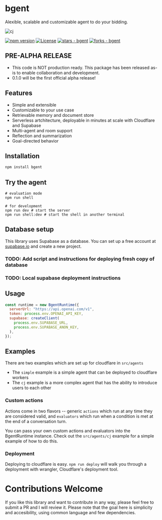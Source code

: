 # bgent

Alexible, scalable and customizable agent to do your bidding.

![cj](https://github.com/lalalune/bgent/assets/18633264/7513b5a6-2352-45f3-8b87-7ee0e2171a30)

<a href="https://discord.gg/qetWd7J9De"><img style="float: right" src="https://dcbadge.vercel.app/api/server/qetWd7J9De" alt=""></a>
[![npm version](https://badge.fury.io/js/bgent.svg)](https://badge.fury.io/js/bgent)
[![License](https://img.shields.io/badge/License-MIT-blue)](https://github.com/lalalune/bgent/blob/main/LICENSE)
[![stars - bgent](https://img.shields.io/github/stars/lalalune/bgent?style=social)](https://github.com/lalalune/bgent)
[![forks - bgent](https://img.shields.io/github/forks/lalalune/bgent?style=social)](https://github.com/lalalune/bgent)

## PRE-ALPHA RELEASE
- This code is NOT production ready. This package has been released as-is to enable collaboration and development.
- 0.1.0 will be the first official alpha release!

## Features

- Simple and extensible
- Customizable to your use case
- Retrievable memory and document store
- Serverless artchitecture, deployable in minutes at scale with Cloudflare and Supabase
- Multi-agent and room support
- Reflection and summarization
- Goal-directed behavior

## Installation

```bash
npm install bgent
```

## Try the agent

```
# evaluation mode
npm run shell

# for development
npm run dev # start the server
npm run shell:dev # start the shell in another terminal
```

## Database setup

This library uses Supabase as a database. You can set up a free account at [supabase.io](https://supabase.io) and create a new project.

### TODO: Add script and instructions for deploying fresh copy of database

### TODO: Local supabase deployment instructions

## Usage

```javascript
const runtime = new BgentRuntime({
  serverUrl: "https://api.openai.com/v1",
  token: process.env.OPENAI_API_KEY,
  supabase: createClient(
    process.env.SUPABASE_URL,
    process.env.SUPABASE_ANON_KEY,
  ),
});
```

## Examples

There are two examples which are set up for cloudflare in `src/agents`

- The `simple` example is a simple agent that can be deployed to cloudflare workers
- The `cj` example is a more complex agent that has the ability to introduce users to each other

### Custom actions

Actions come in two flavors -- generic `actions` which run at any time they are considered valid, and `evaluators` which run when a condition is met at the end of a conversation turn.

You can pass your own custom actions and evaluators into the BgentRuntime instance. Check out the `src/agents/cj` example for a simple example of how to do this.

### Deployment

Deploying to cloudflare is easy. `npm run deploy` will walk you through a deployment with wrangler, Cloudflare's deployment tool.

# Contributions Welcome

If you like this library and want to contribute in any way, please feel free to submit a PR and I will review it. Please note that the goal here is simplicity and accesibility, using common language and few dependencies.

